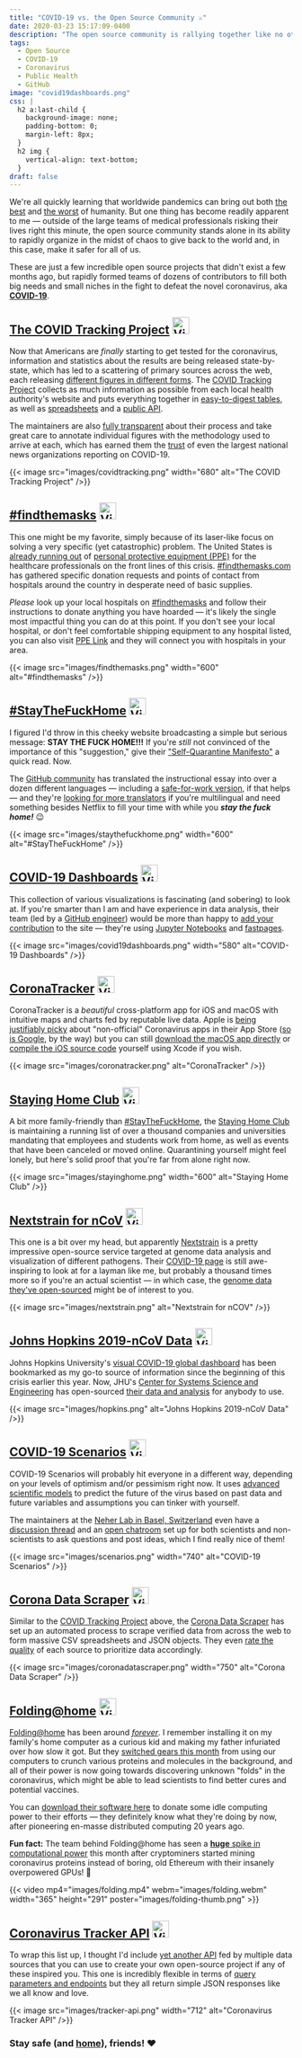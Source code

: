 ```yaml
---
title: "COVID-19 vs. the Open Source Community ⚔️"
date: 2020-03-23 15:17:09-0400
description: "The open source community is rallying together like no other to provide coronavirus information to the public in innovative ways."
tags:
  - Open Source
  - COVID-19
  - Coronavirus
  - Public Health
  - GitHub
image: "covid19dashboards.png"
css: |
  h2 a:last-child {
    background-image: none;
    padding-bottom: 0;
    margin-left: 8px;
  }
  h2 img {
    vertical-align: text-bottom;
  }
draft: false
---
```


We're all quickly learning that worldwide pandemics can bring out both [the best](https://www.vox.com/culture/2020/3/13/21179293/coronavirus-italy-covid19-music-balconies-sing) and [the worst](https://twitter.com/9NewsAUS/status/1236088663093608448) of humanity. But one thing has become readily apparent to me — outside of the large teams of medical professionals risking their lives right this minute, the open source community stands alone in its ability to rapidly organize in the midst of chaos to give back to the world and, in this case, make it safer for all of us.

These are just a few incredible open source projects that didn't exist a few months ago, but rapidly formed teams of dozens of contributors to fill both big needs and small niches in the fight to defeat the novel coronavirus, aka [**COVID-19**](https://www.cdc.gov/coronavirus/2019-nCoV/index.html).

## [The COVID Tracking Project](https://covidtracking.com/) [<img src="/notes/coronavirus-open-source/images/github.svg" width="30" height="30" alt="View on GitHub">](https://github.com/COVID19Tracking/website "View on GitHub")

Now that Americans are *finally* starting to get tested for the coronavirus, information and statistics about the results are being released state-by-state, which has led to a scattering of primary sources across the web, each releasing [different figures in different forms](https://docs.google.com/document/d/1OyN6_1UeDePwPwKi6UKZB8GwNC7-kSf1-BO2af8kqVA/edit). The [COVID Tracking Project](https://covidtracking.com/) collects as much information as possible from each local health authority's website and puts everything together in [easy-to-digest tables](https://covidtracking.com/data/), as well as [spreadsheets](https://docs.google.com/spreadsheets/u/2/d/e/2PACX-1vRwAqp96T9sYYq2-i7Tj0pvTf6XVHjDSMIKBdZHXiCGGdNC0ypEU9NbngS8mxea55JuCFuua1MUeOj5/pubhtml) and a [public API](https://covidtracking.com/api/).

The maintainers are also [fully transparent](https://covidtracking.com/about-tracker/) about their process and take great care to annotate individual figures with the methodology used to arrive at each, which has earned them the [trust](https://covidtracking.com/#press) of even the largest national news organizations reporting on COVID-19.

{{< image src="images/covidtracking.png" width="680" alt="The COVID Tracking Project" />}}

## [#findthemasks](https://findthemasks.com/) [<img src="/notes/coronavirus-open-source/images/github.svg" width="30" height="30" alt="View on GitHub">](https://github.com/r-pop/findthemasks "View on GitHub")

This one might be my favorite, simply because of its laser-like focus on solving a very specific (yet catastrophic) problem. The United States is [already running out](https://www.nytimes.com/2020/03/19/health/coronavirus-masks-shortage.html) of [personal protective equipment (PPE)](https://www.fda.gov/medical-devices/general-hospital-devices-and-supplies/personal-protective-equipment-infection-control) for the healthcare professionals on the front lines of this crisis. [#findthemasks.com](https://findthemasks.com/) has gathered specific donation requests and points of contact from hospitals around the country in desperate need of basic supplies.

*Please* look up your local hospitals on [#findthemasks](https://findthemasks.com/#sites) and follow their instructions to donate anything you have hoarded — it's likely the single most impactful thing you can do at this point. If you don't see your local hospital, or don't feel comfortable shipping equipment to any hospital listed, you can also visit [PPE Link](https://ppelink.org/ppe-donations/) and they will connect you with hospitals in your area.

{{< image src="images/findthemasks.png" width="600" alt="#findthemasks" />}}

## [#StayTheFuckHome](https://staythefuckhome.com/) [<img src="/notes/coronavirus-open-source/images/github.svg" width="30" height="30" alt="View on GitHub">](https://github.com/flore2003/staythefuckhome "View on GitHub")

I figured I'd throw in this cheeky website broadcasting a simple but serious message: **STAY THE FUCK HOME!!!** If you're *still* not convinced of the importance of this "suggestion," give their ["Self-Quarantine Manifesto"](https://staythefuckhome.com/) a quick read. Now.

The [GitHub community](https://github.com/flore2003/staythefuckhome/pulls?q=is%3Apr) has translated the instructional essay into over a dozen different languages — including a [safe-for-work version](https://staythefuckhome.com/sfw/), if that helps — and they're [looking for more translators](https://github.com/flore2003/staythefuckhome#contributing) if you're multilingual and need something besides Netflix to fill your time with while you ***stay the fuck home!*** 😉

{{< image src="images/staythefuckhome.png" width="600" alt="#StayTheFuckHome" />}}

## [COVID-19 Dashboards](https://covid19dashboards.com/) [<img src="/notes/coronavirus-open-source/images/github.svg" width="30" height="30" alt="View on GitHub">](https://github.com/github/covid19-dashboard "View on GitHub")

This collection of various visualizations is fascinating (and sobering) to look at. If you're smarter than I am and have experience in data analysis, their team (led by a [GitHub engineer](https://github.com/hamelsmu)) would be more than happy to [add your contribution](https://github.com/github/covid19-dashboard/blob/master/CONTRIBUTING.md) to the site — they're using [Jupyter Notebooks](https://jupyter.org/) and [fastpages](https://github.com/fastai/fastpages).

{{< image src="images/covid19dashboards.png" width="580" alt="COVID-19 Dashboards" />}}

## [CoronaTracker](https://coronatracker.samabox.com/) [<img src="/notes/coronavirus-open-source/images/github.svg" width="30" height="30" alt="View on GitHub">](https://github.com/MhdHejazi/CoronaTracker "View on GitHub")

CoronaTracker is a _beautiful_ cross-platform app for iOS and macOS with intuitive maps and charts fed by reputable live data. Apple is [being justifiably picky](https://developer.apple.com/news/?id=03142020a) about "non-official" Coronavirus apps in their App Store ([so is Google](https://blog.google/inside-google/company-announcements/coronavirus-covid19-response/), by the way) but you can still [download the macOS app directly](https://coronatracker.samabox.com/) or [compile the iOS source code](https://github.com/MhdHejazi/CoronaTracker#1-ios-app) yourself using Xcode if you wish.

{{< image src="images/coronatracker.png" alt="CoronaTracker" />}}

## [Staying Home Club](https://stayinghome.club/) [<img src="/notes/coronavirus-open-source/images/github.svg" width="30" height="30" alt="View on GitHub">](https://github.com/phildini/stayinghomeclub "View on GitHub")

A bit more family-friendly than [#StayTheFuckHome](https://staythefuckhome.com/), the [Staying Home Club](https://stayinghome.club/) is maintaining a running list of over a thousand companies and universities mandating that employees and students work from home, as well as events that have been canceled or moved online. Quarantining yourself might feel lonely, but here's solid proof that you're far from alone right now.

{{< image src="images/stayinghome.png" width="600" alt="Staying Home Club" />}}

## [Nextstrain for nCoV](https://nextstrain.org/ncov) [<img src="/notes/coronavirus-open-source/images/github.svg" width="30" height="30" alt="View on GitHub">](https://github.com/nextstrain/ncov "View on GitHub")

This one is a bit over my head, but apparently [Nextstrain](https://nextstrain.org/) is a pretty impressive open-source service targeted at genome data analysis and visualization of different pathogens. Their [COVID-19 page](https://nextstrain.org/ncov) is still awe-inspiring to look at for a layman like me, but probably a thousand times more so if you're an actual scientist — in which case, the [genome data they've open-sourced](https://github.com/nextstrain/ncov) might be of interest to you.

{{< image src="images/nextstrain.png" alt="Nextstrain for nCOV" />}}

## [Johns Hopkins 2019-nCoV Data](https://systems.jhu.edu/research/public-health/ncov/) [<img src="/notes/coronavirus-open-source/images/github.svg" width="30" height="30" alt="View on GitHub">](https://github.com/CSSEGISandData/COVID-19 "View on GitHub")

Johns Hopkins University's [visual COVID-19 global dashboard](https://www.arcgis.com/apps/opsdashboard/index.html#/bda7594740fd40299423467b48e9ecf6) has been bookmarked as my go-to source of information since the beginning of this crisis earlier this year. Now, JHU's [Center for Systems Science and Engineering](https://systems.jhu.edu/) has open-sourced [their data and analysis](https://github.com/CSSEGISandData/COVID-19) for anybody to use.

{{< image src="images/hopkins.png" alt="Johns Hopkins 2019-nCoV Data" />}}

## [COVID-19 Scenarios](https://neherlab.org/covid19/) [<img src="/notes/coronavirus-open-source/images/github.svg" width="30" height="30" alt="View on GitHub">](https://github.com/neherlab/covid19_scenarios "View on GitHub")

COVID-19 Scenarios will probably hit everyone in a different way, depending on your levels of optimism and/or pessimism right now. It uses [advanced scientific models](https://neherlab.org/covid19/about) to predict the future of the virus based on past data and future variables and assumptions you can tinker with yourself.

The maintainers at the [Neher Lab in Basel, Switzerland](https://neherlab.org/) even have a [discussion thread](https://github.com/neherlab/covid19_scenarios/issues/18) and an [open chatroom](https://spectrum.chat/covid19-scenarios/general/questions-discussions~8d49f461-a890-4beb-84f7-2d6ed0ae503a) set up for both scientists and non-scientists to ask questions and post ideas, which I find really nice of them!

{{< image src="images/scenarios.png" width="740" alt="COVID-19 Scenarios" />}}

## [Corona Data Scraper](https://coronadatascraper.com/#home) [<img src="/notes/coronavirus-open-source/images/github.svg" width="30" height="30" alt="View on GitHub">](https://github.com/lazd/coronadatascraper "View on GitHub")

Similar to the [COVID Tracking Project](https://covidtracking.com/) above, the [Corona Data Scraper](https://coronadatascraper.com/#home) has set up an automated process to scrape verified data from across the web to form massive CSV spreadsheets and JSON objects. They even [rate the quality](https://github.com/lazd/coronadatascraper#source-rating) of each source to prioritize data accordingly.

{{< image src="images/coronadatascraper.png" width="750" alt="Corona Data Scraper" />}}

## [Folding@home](https://foldingathome.org/covid19/) [<img src="/notes/coronavirus-open-source/images/github.svg" width="30" height="30" alt="View on GitHub">](https://github.com/FoldingAtHome/coronavirus "View on GitHub")

[Folding@home](https://foldingathome.org/) has been around [*forever*](https://en.wikipedia.org/wiki/Folding@home). I remember installing it on my family's home computer as a curious kid and making my father infuriated over how slow it got. But they [switched gears this month](https://foldingathome.org/2020/03/15/coronavirus-what-were-doing-and-how-you-can-help-in-simple-terms/) from using our computers to crunch various proteins and molecules in the background, and all of their power is now going towards discovering unknown "folds" in the coronavirus, which might be able to lead scientists to find better cures and potential vaccines.

You can [download their software here](https://foldingathome.org/start-folding/) to donate some idle computing power to their efforts — they definitely know what they're doing by now, after pioneering en-masse distributed computing 20 years ago.

**Fun fact:** The team behind Folding@home has seen a [**huge** spike in computational power](https://www.reddit.com/r/pcmasterrace/comments/flgm7q/ama_with_the_team_behind_foldinghome_coronavirus/) this month after cryptominers started mining coronavirus proteins instead of boring, old Ethereum with their insanely overpowered GPUs! 👏

<!-- https://www.youtube.com/watch?v=NTLU1anxe8c -->
{{< video mp4="images/folding.mp4" webm="images/folding.webm" width="365" height="291" poster="images/folding-thumb.png" >}}

## [Coronavirus Tracker API](https://coronavirus-tracker-api.herokuapp.com/v2/locations) [<img src="/notes/coronavirus-open-source/images/github.svg" width="30" height="30" alt="View on GitHub">](https://github.com/ExpDev07/coronavirus-tracker-api "View on GitHub")

To wrap this list up, I thought I'd include [yet another API](https://github.com/ExpDev07/coronavirus-tracker-api) fed by multiple data sources that you can use to create your own open-source project if any of these inspired you. This one is incredibly flexible in terms of [query parameters and endpoints](https://github.com/ExpDev07/coronavirus-tracker-api#api-endpoints) but they all return simple JSON responses like we all know and love.

{{< image src="images/tracker-api.png" width="712" alt="Coronavirus Tracker API" />}}

### Stay safe (and [home](https://staythefuckhome.com/ "One last time...")), friends! ❤️
